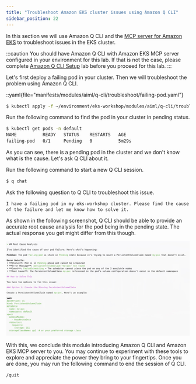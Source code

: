 ```yaml
---
title: "Troubleshoot Amazon EKS cluster issues using Amazon Q CLI"
sidebar_position: 22
---
```


In this section we will use Amazon Q CLI and the [MCP server for Amazon EKS](https://awslabs.github.io/mcp/servers/eks-mcp-server/) to troubleshoot issues in the EKS cluster. 

:::caution
You should have Amazon Q CLI with Amazon EKS MCP server configured in your environment for this lab. If that is not the case, please complete [Amazon Q CLI Setup](q-cli-setup.md) lab before you proceed for this lab.
:::

Let's first deploy a failing pod in your cluster. Then we will troubleshoot the problem using Amazon Q CLI.

::yaml{file="manifests/modules/aiml/q-cli/troubleshoot/failing-pod.yaml"}

```bash
$ kubectl apply -f ~/environment/eks-workshop/modules/aiml/q-cli/troubleshoot/failing-pod.yaml
```

Run the following command to find the pod in your cluster in pending status.

```bash
$ kubectl get pods -n default 
NAME          READY   STATUS    RESTARTS   AGE
failing-pod   0/1     Pending   0          5m29s
```

As you can see, there is a pending pod in the cluster and we don't know what is the cause. Let's ask Q CLI about it.

Run the following command to start a new Q CLI session.

```bash
$ q chat
```

Ask the following question to Q CLI to troubleshoot this issue.

```text
I have a failing pod in my eks-workshop cluster. Please find the cause of the failure and let me know how to solve it.
```

As shown in the following screenshot, Q CLI should be able to provide an accurate root cause analysis for the pod being in the pending state. The actual response you get might differ from this though.

![q-cli-eks-rca-analysis](./assets/q-cli-response-3.jpg)

With this, we conclude this module introducing Amazon Q CLI and Amazon EKS MCP server to you. You may continue to experiment with these tools to explore and appreciate the power they bring to your fingertips. Once you are done, you may run the following command to end the session of Q CLI.

```text
/quit
```
